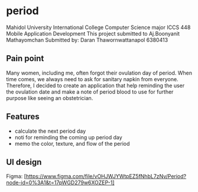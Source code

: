 # period
Mahidol University International College
Computer Science major
ICCS 448 Mobile Application Development
This project submitted to Aj.Boonyanit Mathayomchan
Submitted by: Daran Thawornwattanapol 6380413

## Pain point

Many women, including me, often forgot their ovulation day of period.
When time comes, we always need to ask for sanitary napkin from everyone. Therefore, 
I decided to create an application that help reminding the user the ovulation date and
make a note of period blood to use for further purpose like seeing an obstetrician.

## Features
- calculate the next period day
- noti for reminding the coming up period day
- memo the color, texture, and flow of the period

## UI design
Figma:
[https://www.figma.com/file/vOHJWJYWtpEZ5fNhbL7zNv/Period?node-id=0%3A1&t=17pWGD279w6XOZEP-1]